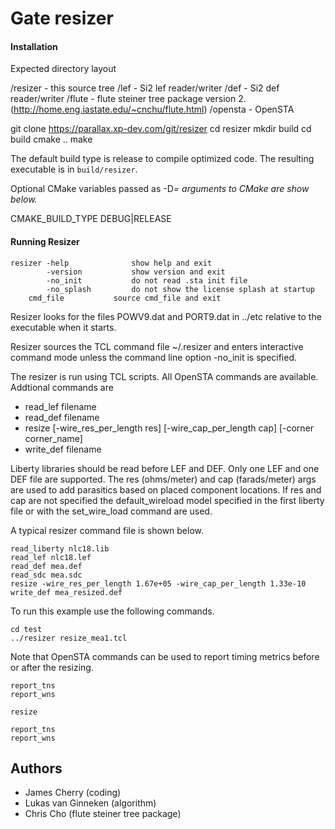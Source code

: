 # Gate resizer

#### Installation

Expected directory layout

/resizer - this source tree
/lef - Si2 lef reader/writer
/def - Si2 def reader/writer
/flute - flute steiner tree package version 2. (http://home.eng.iastate.edu/~cnchu/flute.html)
/opensta - OpenSTA

git clone https://parallax.xp-dev.com/git/resizer
cd resizer
mkdir build
cd build
cmake ..
make

The default build type is release to compile optimized code.
The resulting executable is in `build/resizer`.

Optional CMake variables passed as -D<var>=<value> arguments to CMake are show below.

CMAKE_BUILD_TYPE DEBUG|RELEASE

#### Running Resizer

```
resizer -help              show help and exit
        -version           show version and exit
        -no_init           do not read .sta init file
        -no_splash         do not show the license splash at startup
	cmd_file           source cmd_file and exit
```

Resizer looks for the files POWV9.dat and PORT9.dat in ../etc relative
to the executable when it starts.

Resizer sources the TCL command file ~/.resizer and enters interactive
command mode unless the command line option -no_init is specified.

The resizer is run using TCL scripts. All OpenSTA commands are available.
Addtional commands are

* read_lef filename
* read_def filename
* resize [-wire_res_per_length res]
         [-wire_cap_per_length cap]
         [-corner corner_name]
* write_def filename

Liberty libraries should be read before LEF and DEF.  Only one LEF and
one DEF file are supported.  The res (ohms/meter) and cap
(farads/meter) args are used to add parasitics based on placed
component locations. If res and cap are not specified the
default_wireload model specified in the first liberty file or with the
set_wire_load command are used.

A typical resizer command file is shown below.

```
read_liberty nlc18.lib
read_lef nlc18.lef
read_def mea.def
read_sdc mea.sdc
resize -wire_res_per_length 1.67e+05 -wire_cap_per_length 1.33e-10
write_def mea_resized.def
```
To run this example use the following commands.

```
cd test
../resizer resize_mea1.tcl
```

Note that OpenSTA commands can be used to report timing metrics before or after
the resizing.

```
report_tns
report_wns

resize

report_tns
report_wns
```

## Authors

* James Cherry (coding)
* Lukas van Ginneken (algorithm)
* Chris Cho (flute steiner tree package)
